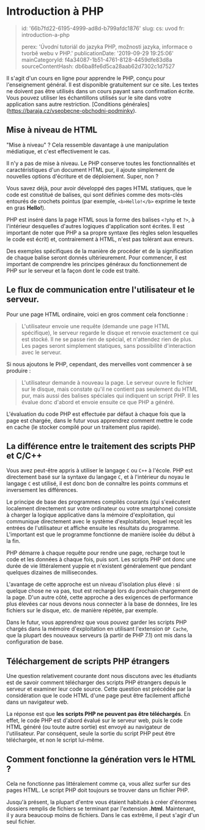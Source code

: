 Introduction à PHP
==================

> id: '66b7fd22-6195-4999-ad8d-b799afdc1876'
> slug:
> 	cs: uvod
> 	fr: introduction-a-php
> 
> perex: 'Úvodní tutoriál do jazyka PHP, možnosti jazyka, informace o tvorbě webu v PHP.'
> publicationDate: '2019-09-29 19:25:06'
> mainCategoryId: f4a34087-1b51-4761-8128-4459dfe83d8a
> sourceContentHash: db6ba8fe6d5ca28aab62d7302c1d7527

Il s'agit d'un cours en ligne pour apprendre le PHP, conçu pour l'enseignement général. Il est disponible gratuitement sur ce site. Les textes ne doivent pas être utilisés dans un cours payant sans confirmation écrite. Vous pouvez utiliser les échantillons utilisés sur le site dans votre application sans autre restriction. [Conditions générales] (https://baraja.cz/vseobecne-obchodni-podminky).

Mise à niveau de HTML
--------------

"Mise à niveau" ? Cela ressemble davantage à une manipulation médiatique, et c'est effectivement le cas.

Il n'y a pas de mise à niveau. Le PHP conserve toutes les fonctionnalités et caractéristiques d'un document HTML pur, il ajoute simplement de nouvelles options d'écriture et de déploiement. Super, non ?

Vous savez déjà, pour avoir développé des pages HTML statiques, que le code est constitué de balises, qui sont définies comme des mots-clés entourés de crochets pointus (par exemple, `<b>Hello!</b>` exprime le texte en gras **Hello!**).

PHP est inséré dans la page HTML sous la forme des balises `<?php` et `?>`, à l'intérieur desquelles d'autres logiques d'application sont écrites. Il est important de noter que PHP a sa propre syntaxe (les règles selon lesquelles le code est écrit) et, contrairement à HTML, n'est pas tolérant aux erreurs.

Des exemples spécifiques de la manière de procéder et de la signification de chaque balise seront donnés ultérieurement. Pour commencer, il est important de comprendre les principes généraux du fonctionnement de PHP sur le serveur et la façon dont le code est traité.

Le flux de communication entre l'utilisateur et le serveur.
---------------------------------------

Pour une page HTML ordinaire, voici en gros comment cela fonctionne :

> L'utilisateur envoie une requête (demande une page HTML spécifique), le serveur regarde le disque et renvoie exactement ce qui est stocké. Il ne se passe rien de spécial, et n'attendez rien de plus. Les pages seront simplement statiques, sans possibilité d'interaction avec le serveur.

Si nous ajoutons le PHP, cependant, des merveilles vont commencer à se produire :

> L'utilisateur demande à nouveau la page. Le serveur ouvre le fichier sur le disque, mais constate qu'il ne contient pas seulement du HTML pur, mais aussi des balises spéciales qui indiquent un script PHP. Il les évalue donc d'abord et envoie ensuite ce que PHP a généré.

L'évaluation du code PHP est effectuée par défaut à chaque fois que la page est chargée, dans le futur vous apprendrez comment mettre le code en cache (le stocker compilé pour un traitement plus rapide).

La différence entre le traitement des scripts PHP et C/C++
------------------------------------------

Vous avez peut-être appris à utiliser le langage `C` ou `C++` à l'école. PHP est directement basé sur la syntaxe du langage `C`, et à l'intérieur du noyau le langage `C` est utilisé, il est donc bon de connaître les points communs et inversement les différences.

Le principe de base des programmes compilés courants (qui s'exécutent localement directement sur votre ordinateur ou votre smartphone) consiste à charger la logique applicative dans la mémoire d'exploitation, qui communique directement avec le système d'exploitation, lequel reçoit les entrées de l'utilisateur et affiche ensuite les résultats du programme. L'important est que le programme fonctionne de manière isolée du début à la fin.

PHP démarre à chaque requête pour rendre une page, recharge tout le code et les données à chaque fois, puis sort. Les scripts PHP ont donc une durée de vie littéralement yuppie et n'existent généralement que pendant quelques dizaines de millisecondes.

L'avantage de cette approche est un niveau d'isolation plus élevé : si quelque chose ne va pas, tout est rechargé lors du prochain chargement de la page. D'un autre côté, cette approche a des exigences de performance plus élevées car nous devons nous connecter à la base de données, lire les fichiers sur le disque, etc. de manière répétée, par exemple.

Dans le futur, vous apprendrez que vous pouvez garder les scripts PHP chargés dans la mémoire d'exploitation en utilisant l'extension `OP Cache`, que la plupart des nouveaux serveurs (à partir de PHP 7.1) ont mis dans la configuration de base.

Téléchargement de scripts PHP étrangers
--------------------------

Une question relativement courante dont nous discutons avec les étudiants est de savoir comment télécharger des scripts PHP étrangers depuis le serveur et examiner leur code source. Cette question est précédée par la considération que le code HTML d'une page peut être facilement affiché dans un navigateur web.

La réponse est que **les scripts PHP ne peuvent pas être téléchargés**. En effet, le code PHP est d'abord évalué sur le serveur web, puis le code HTML généré (ou toute autre sortie) est envoyé au navigateur de l'utilisateur. Par conséquent, seule la sortie du script PHP peut être téléchargée, et non le script lui-même.

Comment fonctionne la génération vers le HTML ?
---------------------------------

Cela ne fonctionne pas littéralement comme ça, vous allez surfer sur des pages HTML. Le script PHP doit toujours se trouver dans un fichier PHP.

Jusqu'à présent, la plupart d'entre vous étaient habitués à créer d'énormes dossiers remplis de fichiers se terminant par l'extension **.html**. Maintenant, il y aura beaucoup moins de fichiers. Dans le cas extrême, il peut s'agir d'un seul fichier.
